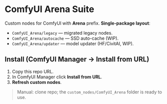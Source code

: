 # ComfyUI Arena Suite

Custom nodes for ComfyUI with **Arena** prefix. **Single-package layout**:
- `ComfyUI_Arena/legacy` — migrated legacy nodes.
- `ComfyUI_Arena/autocache` — SSD auto-cache (WIP).
- `ComfyUI_Arena/updater` — model updater (HF/CivitAI, WIP).

## Install (ComfyUI Manager → Install from URL)
1) Copy this repo URL.
2) In ComfyUI Manager click **Install from URL**.
3) **Refresh custom nodes**.

> Manual: clone repo; the `custom_nodes/ComfyUI_Arena` folder is ready to use.
